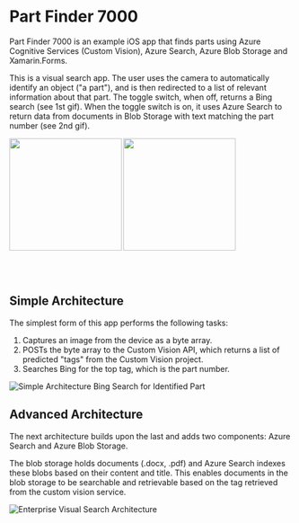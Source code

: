 # Part Finder 7000
Part Finder 7000 is an example iOS app that finds parts using Azure Cognitive Services (Custom Vision), Azure Search, Azure Blob Storage and Xamarin.Forms.

This is a visual search app. The user uses the camera to automatically identify an object ("a part"), and is then redirected to a list of relevant information about that part. The toggle switch, when off, returns a Bing search (see 1st gif). When the toggle switch is on, it uses Azure Search to return data from documents in Blob Storage with text matching the part number (see 2nd gif).

<img align="left" src="https://user-images.githubusercontent.com/780735/33389087-65fb60a6-d4f7-11e7-99fd-99ec574cd4ab.gif" width="200"/>
<img src="https://user-images.githubusercontent.com/780735/33389101-6f05392e-d4f7-11e7-86cd-0f4df2e421fc.gif" width="200"/>

<br/><br/>

## Simple Architecture
The simplest form of this app performs the following tasks:

1. Captures an image from the device as a byte array.
2. POSTs the byte array to the Custom Vision API, which returns a list of predicted "tags" from the Custom Vision project.
3. Searches Bing for the top tag, which is the part number.

![Simple Architecture Bing Search for Identified Part](https://user-images.githubusercontent.com/780735/33388067-81ff7164-d4f4-11e7-9b6b-cd8a83f77b0d.png)

## Advanced Architecture
The next architecture builds upon the last and adds two components: Azure Search and Azure Blob Storage.

The blob storage holds documents (.docx, .pdf) and Azure Search indexes these blobs based on their content and title. This enables documents in the blob storage to be searchable and retrievable based on the tag retrieved from the custom vision service.

![Enterprise Visual Search Architecture](https://user-images.githubusercontent.com/780735/33388068-820d2cc8-d4f4-11e7-8959-ab0a3eaef0ea.png)
